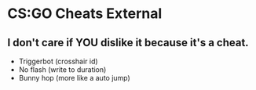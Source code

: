 <h1>CS:GO Cheats External</h1>
<h2>I don't care if YOU dislike it because it's a cheat.</h2>

<ul>
<li>Triggerbot (crosshair id)</li>
<li>No flash (write to duration)</li>
<li>Bunny hop (more like a auto jump)</li>
</ul>
